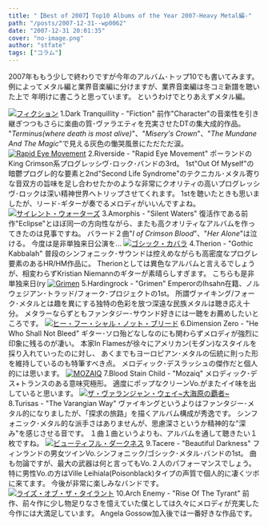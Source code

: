 ```yaml
---
title: "【Best of 2007】Top10 Albums of the Year 2007-Heavy Metal編-"
path: "/posts/2007-12-31--wp0062"
date: "2007-12-31 20:01:35"
cover: "no-image.png"
author: "stfate"
tags: ["コラム"]
---
```


2007年ももう少しで終わりですが今年のアルバム･トップ10でも書いてみます。
例によってメタル編と業界音楽編に分けますが、業界音楽編は冬コミ新譜を聴いた上で
年明けに書こうと思っています。
というわけでとりあえずメタル編。
<br>

<!--more-->
<a href="http://www.amazon.co.jp/gp/redirect.html%3FASIN=B000NO2C5O%26tag=stfate-22%26lcode=xm2%26cID=2025%26ccmID=165953%26location=/o/ASIN/B000NO2C5O%253FSubscriptionId=0ZZ51W51PSHKTDFA9002" target="_blank"><img src="http://ecx.images-amazon.com/images/I/218K1olRa%2BL.jpg" alt="フィクション"  /></a>
1.Dark Tranquillity - "Fiction"
前作"Character"の音楽性を引き継ぎつつもさらに楽曲の質･ヴァラエティを充実させたDTの集大成的作品。
"<em>Terminus(where death is most alive)</em>"、"<em>Misery's Crown</em>"、"<em>The Mundane And The Magic</em>"で見える灰色の慟哭風景にただただ涙。
<a href="http://www.amazon.co.jp/gp/redirect.html%3FASIN=B000TQAF8C%26tag=stfate-22%26lcode=xm2%26cID=2025%26ccmID=165953%26location=/o/ASIN/B000TQAF8C%253FSubscriptionId=0ZZ51W51PSHKTDFA9002" target="_blank"><img src="http://ecx.images-amazon.com/images/I/21IgmFz-wuL.jpg" alt="Rapid Eye Movement"  /></a>
2.Riverside - "Rapid Eye Movement"
ポーランドのKing Crimson系プログレッシヴ･ロック･バンドの3rd。
1st"Out Of Myself"の暗鬱プログレ的な要素と2nd"Second Life Syndrome"のテクニカル･メタル寄りな音双方の旨味を足し合わせたかのような非常にクオリティの高いプログレッシヴ･ロックは深い精神世界へトリップさせてくれます。
1stを聴いたときも思いましたが、リード･ギターが奏でるメロディがいいんですよね。
<a href="http://www.amazon.co.jp/gp/redirect.html%3FASIN=B000STC9RU%26tag=stfate-22%26lcode=xm2%26cID=2025%26ccmID=165953%26location=/o/ASIN/B000STC9RU%253FSubscriptionId=0ZZ51W51PSHKTDFA9002" target="_blank"><img src="http://ecx.images-amazon.com/images/I/21CgTeXy5bL.jpg" alt="サイレント・ウォーターズ"  /></a>
3.Amorphis - "Silent Waters"
復活作である前作"Eclipse"とほぼ同一の方向性ながら、またも高クオリティなアルバムを作ってきたのは見事ですね。
バラード２曲"<em>I of Crimson Blood</em>"、"<em>Her Alone</em>"は泣ける。
今度は是非単独来日公演を…
<a href="http://www.amazon.co.jp/gp/redirect.html%3FASIN=B000L22U8C%26tag=stfate-22%26lcode=xm2%26cID=2025%26ccmID=165953%26location=/o/ASIN/B000L22U8C%253FSubscriptionId=0ZZ51W51PSHKTDFA9002" target="_blank"><img src="http://ecx.images-amazon.com/images/I/21rv5EFLAWL.jpg" alt="ゴシック・カバラ"  /></a>
4.Therion - "Gothic Kabbalah"
普段のシンフォニック･サウンドは控えめながらも高密度なプログレ要素のあるHR/HM作品に。
Therionとしては異色なアルバムと言えるでしょうが、相変わらずKristian Niemannのギターが素晴らしすぎます。
こちらも是非単独来日(ry
<a href="http://www.amazon.co.jp/gp/redirect.html%3FASIN=B000SKMUAA%26tag=stfate-22%26lcode=xm2%26cID=2025%26ccmID=165953%26location=/o/ASIN/B000SKMUAA%253FSubscriptionId=0ZZ51W51PSHKTDFA9002" target="_blank"><img src="http://ecx.images-amazon.com/images/I/21KS1SZ8pvL.jpg" alt="Grimen"  /></a>
5.Hardingrock - "Grimen"
EmperorのIhsahn在籍、ノルウェジアン･トラッド/フォーク･プロジェクトの1st。
所謂ヴァイキング/フォーク･メタルとは趣を異にする独特の色彩を放つ深遠な民族メタルは聴き応え十分。
メタラーならずともファンタジー･サウンド好きには一聴をお薦めしたいところです。
<a href="http://www.amazon.co.jp/gp/redirect.html%3FASIN=B000SKNPUY%26tag=stfate-22%26lcode=xm2%26cID=2025%26ccmID=165953%26location=/o/ASIN/B000SKNPUY%253FSubscriptionId=0ZZ51W51PSHKTDFA9002" target="_blank"><img src="http://ecx.images-amazon.com/images/I/31LiniioTgL.jpg" alt="ヒー・フー・シャル・ノット・ブリード"  /></a>
6.Dimension Zero - "He Who Shall Not Bleed"
ギター･ソロ殆どなしなのにも関わらずメロディが強烈に印象に残るのが凄い。
本家In Flamesが徐々にアメリカン(モダン)なスタイルを採り入れていったのに対し、
あくまでもヨーロピアン･メタルの伝統に則った形を維持しているのも特筆すべき点。
メロディック･デスラッシュの傑作だと個人的には思います。
<a href="http://www.amazon.co.jp/gp/redirect.html%3FASIN=B000R5OQQC%26tag=stfate-22%26lcode=xm2%26cID=2025%26ccmID=165953%26location=/o/ASIN/B000R5OQQC%253FSubscriptionId=0ZZ51W51PSHKTDFA9002" target="_blank"><img src="http://ecx.images-amazon.com/images/I/31xMyb-iLsL.jpg" alt="MOZAIQ"  /></a>
7.Blood Stain Child - "Mozaiq"
メロディック･デス+トランスのある意味究極形。
適度にポップなクリーンVo.がまたイイ味を出していると思います。
<a href="http://www.amazon.co.jp/gp/redirect.html%3FASIN=B000RT3RIQ%26tag=stfate-22%26lcode=xm2%26cID=2025%26ccmID=165953%26location=/o/ASIN/B000RT3RIQ%253FSubscriptionId=0ZZ51W51PSHKTDFA9002" target="_blank"><img src="http://ecx.images-amazon.com/images/I/3125UsW%2Bc7L.jpg" alt="ザ・ヴァランジャン・ウェイ~大海原の覇者~"  /></a>
8.Turisas - "The Varangian Way"
ヴァイキングというよりはファンタジー･メタル的になりましたが、「探求の旅路」を描くアルバム構成が秀逸です。
シンフォニック･メタル的な派手さはありませんが、思慮深さというか精神的な"深み"を感じさせる音です。
１曲１曲というよりも、アルバムを通して聴きたい１枚ですね。
<a href="http://www.amazon.co.jp/gp/redirect.html%3FASIN=B000VJXC3C%26tag=stfate-22%26lcode=xm2%26cID=2025%26ccmID=165953%26location=/o/ASIN/B000VJXC3C%253FSubscriptionId=0ZZ51W51PSHKTDFA9002" target="_blank"><img src="http://ecx.images-amazon.com/images/I/21GxuXl536L.jpg" alt="ビューティフル・ダークネス"  /></a>
9.Tacere - "Beautiful Darkness"
フィンランドの男女ツインVo.シンフォニック/ゴシック･メタル･バンドの1st。
曲も勿論ですが、最大の武器は何と言ってもVo.２人のパフォーマンスでしょう。
特に男性Vo.の方はVille Leihiala(Poisonblack)タイプの声質で個人的に凄くツボに来てます。
今後が非常に楽しみなバンドです。
<a href="http://www.amazon.co.jp/gp/redirect.html%3FASIN=B000UALA2M%26tag=stfate-22%26lcode=xm2%26cID=2025%26ccmID=165953%26location=/o/ASIN/B000UALA2M%253FSubscriptionId=0ZZ51W51PSHKTDFA9002" target="_blank"><img src="http://ecx.images-amazon.com/images/I/31ZG9nyTzVL.jpg" alt="ライズ・オブ・ザ・タイラント"  /></a>
10.Arch Enemy - "Rise Of The Tyrant"
前作、前々作に少し物足りなさを憶えていた僕としては久々にメロディが充実した今作には大満足しています。
Angela Gossow加入後では一番好きな作品です。
